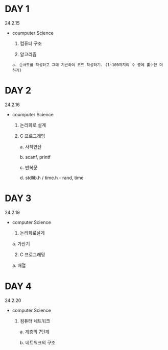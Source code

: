 # DAY 1
24.2.15

- coumputer Science
  
    1. 컴퓨터 구조
       
    2. 알고리즘
       
      a. 순서도를 작성하고 그에 기반하여 코드 작성하기. (1~100까지의 수 중에 홀수만 더하기) 

# DAY 2
24.2.16

- coumputer Science

  1. 논리회로 설계

  2. C 프로그래밍

     a. 사칙연산
 
     b. scanf, printf

     c. 반복문

     d. stdlib.h / time.h - rand, time

# DAY 3
24.2.19

- computer Science

  1. 논리회로설계

    a. 가산기

  2. C 프로그래밍

    a. 배열


# DAY 4
24.2.20

- computer Science

  1. 컴퓨터 네트워크

     a. 계층의 7단계

     b. 네트워크의 구조
